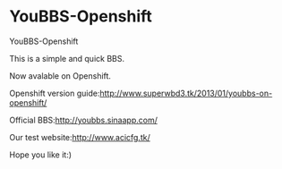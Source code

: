 YouBBS-Openshift
================

YouBBS-Openshift

This is a simple and quick BBS.

Now avalable on Openshift.

Openshift version guide:http://www.superwbd3.tk/2013/01/youbbs-on-openshift/

Official BBS:http://youbbs.sinaapp.com/

Our test website:http://www.acicfg.tk/

Hope you like it:)
